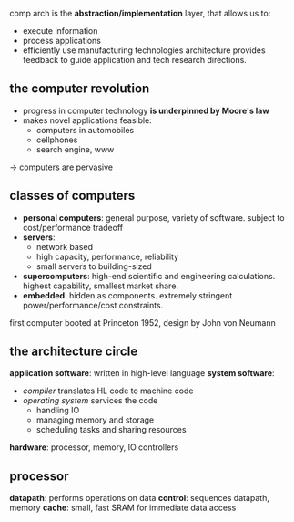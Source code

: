 comp arch is the **abstraction/implementation** layer, that allows us to:
- execute information
- process applications
- efficiently use manufacturing technologies
architecture provides feedback to guide application and tech research directions.
## the computer revolution
- progress in computer technology **is underpinned by Moore's law**
- makes novel applications feasible:
	- computers in automobiles
	- cellphones
	- search engine, www

$\to$ computers are pervasive
## classes of computers
- **personal computers**: general purpose, variety of software. subject to cost/performance tradeoff
- **servers**: 
	- network based
	- high capacity, performance, reliability
	- small servers to building-sized
- **supercomputers**: high-end scientific and engineering calculations. highest capability, smallest market share.
- **embedded**: hidden as components. extremely stringent power/performance/cost constraints.

first computer booted at Princeton 1952, design by John von Neumann
## the architecture circle
**application software**: written in high-level language
**system software**:
- *compiler* translates HL code to machine code
- *operating system* services the code
	- handling IO
	- managing memory and storage
	- scheduling tasks and sharing resources

**hardware**: processor, memory, IO controllers
## processor
**datapath**: performs operations on data
**control**: sequences datapath, memory
**cache**: small, fast SRAM for immediate data access

